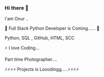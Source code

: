 ### Hi there 👋 

I'am Onur .. 

🌱 Full Stack Python Developer is Coming...... 🌱



Python, SQL ,   GitHub,   HTML,     SCC

 
⚡ I love Coding...

  
  Part time Photographer.... 
  
⚡⚡⚡⚡  Projects is Looodingg.....⚡⚡⚡⚡





